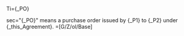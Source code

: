 Ti={_PO}

sec="{_PO}" means a purchase order issued by {_P1} to {_P2} under {_this_Agreement}.
=[G/Z/ol/Base]
